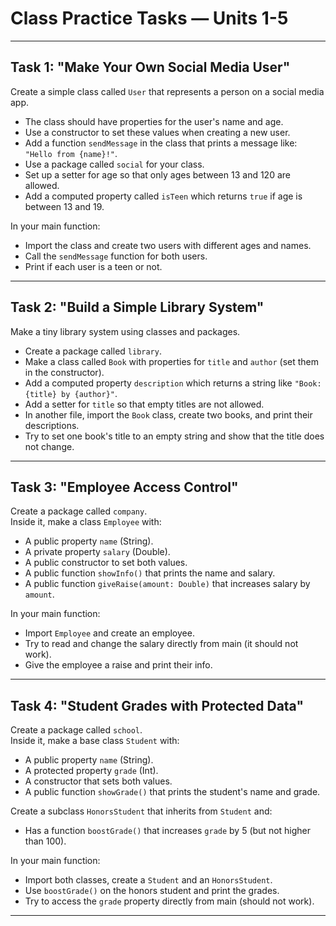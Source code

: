 # Class Practice Tasks — Units 1-5

---

## Task 1: "Make Your Own Social Media User"

Create a simple class called `User` that represents a person on a social media app.

- The class should have properties for the user's name and age.
- Use a constructor to set these values when creating a new user.
- Add a function `sendMessage` in the class that prints a message like: `"Hello from {name}!"`.
- Use a package called `social` for your class.
- Set up a setter for age so that only ages between 13 and 120 are allowed.
- Add a computed property called `isTeen` which returns `true` if age is between 13 and 19.

In your main function:
- Import the class and create two users with different ages and names.
- Call the `sendMessage` function for both users.
- Print if each user is a teen or not.

---

## Task 2: "Build a Simple Library System"

Make a tiny library system using classes and packages.

- Create a package called `library`.
- Make a class called `Book` with properties for `title` and `author` (set them in the constructor).
- Add a computed property `description` which returns a string like `"Book: {title} by {author}"`.
- Add a setter for `title` so that empty titles are not allowed.
- In another file, import the `Book` class, create two books, and print their descriptions.
- Try to set one book's title to an empty string and show that the title does not change.

---

## Task 3: "Employee Access Control"

Create a package called `company`.  
Inside it, make a class `Employee` with:

- A public property `name` (String).
- A private property `salary` (Double).
- A public constructor to set both values.
- A public function `showInfo()` that prints the name and salary.
- A public function `giveRaise(amount: Double)` that increases salary by `amount`.

In your main function:
- Import `Employee` and create an employee.
- Try to read and change the salary directly from main (it should not work).
- Give the employee a raise and print their info.

---

## Task 4: "Student Grades with Protected Data"

Create a package called `school`.  
Inside it, make a base class `Student` with:

- A public property `name` (String).
- A protected property `grade` (Int).
- A constructor that sets both values.
- A public function `showGrade()` that prints the student's name and grade.

Create a subclass `HonorsStudent` that inherits from `Student` and:

- Has a function `boostGrade()` that increases `grade` by 5 (but not higher than 100).

In your main function:
- Import both classes, create a `Student` and an `HonorsStudent`.
- Use `boostGrade()` on the honors student and print the grades.
- Try to access the `grade` property directly from main (should not work).

---